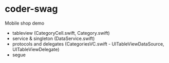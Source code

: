 # coder-swag
Mobile shop demo

- tableview (CategoryCell.swift, Category.swift)
- service & singleton (DataService.swift)
- protocols and delegates (CategoriesVC.swift - UITableViewDataSource, UITableViewDelegate)
- segue